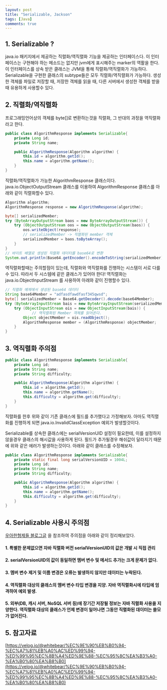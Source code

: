 ```yaml
---
layout: post
title: "Serializable, Jackson"
tags: [Java]
comments: true
---
```


## 1. Serializable ?
java.io 패키지에서 제공하는 직렬화/역직렬화 기능을 제공하는 인터페이스다. 이 인터페이스는 구현해야 하는  메소드는 없지만 jvm에게 표시해주는 marker의 역활을 한다. 이 인터페이스를 상속 받은 클래스는 JVM을 통해 직렬화/역직렬화가 가능하다. Serializable을 구현한 클래스의 subtype들은 모두 직렬화/역직렬화가 가능하다.
생성한 객체를 파일로 저장할 때, 저장한 객체를 읽을 때, 다른 서버에서 생성한 객체를 받을 때 유용하게 사용할수 있다.

## 2. 직렬화/역직렬화
프로그래밍언어상의 객체를 byte[]로 변환하는것을 직렬화, 그 반대의 과정을 역직렬화라고 한다.

```java
public class AlgorithmResponse implements Serializable{
    private Long id;
    private String name;

    public AlgorithmResponse(Algorithm algorithm) {
        this.id = algorithm.getId();
        this.name = algorithm.getName();
    }
}
```
직렬화/역직렬화가 가능한 AlgorithmResponse 클래스이다. java.io.ObjectOutputStream 클래스를 이용하여 AlgorithmResponse 클래스를 아래와 같이 직렬화할수 있다.

```java
Algorithm algorithm;
AlgorithmResponse response = new AlgorithmResponse(algorithm);

byte[] serializedMember;
try (ByteArrayOutputStream baos = new ByteArrayOutputStream()) {
    try (ObjectOutputStream oos = new ObjectOutputStream(baos)) {
        oos.writeObject(response);
        // serializedMember -> 직렬화된 member 객체 
        serializedMember = baos.toByteArray();
    }
}
// 바이트 배열로 생성된 직렬화 데이터를 base64로 변환
System.out.println(Base64.getEncoder().encodeToString(serializedMember));
```

역직렬화할때는 주의할점이 있는데, 직렬화와 역직렬화를 진행하는 시스템이 서로 다를 수 있다. 따라서 두 시스템에 같은 클래스가 있어야 한다!
역직렬화는 java.io.ObjectInputStream 를 사용하여 아래와 같이 진행할수 있다.
```java
// 직렬화 예제에서 생성된 base64 데이터 
String base64Member = "adfasdfawdfasf345qwsd";
byte[] serializedMember = Base64.getDecoder().decode(base64Member);
try (ByteArrayInputStream bais = new ByteArrayInputStream(serializedMember)) {
    try (ObjectInputStream ois = new ObjectInputStream(bais)) {
            // 역직렬화된 Member 객체를 읽어온다.
        Object objectMember = ois.readObject();
        AlgorithmResponse member = (AlgorithmResponse) objectMember;
    }
}
```

## 3. 역직렬화 주의점
```java
public class AlgorithmResponse implements Serializable{
    private Long id;
    private String name;
    private String difficulty;

    public AlgorithmResponse(Algorithm algorithm) {
        this.id = algorithm.getId();
        this.name = algorithm.getName();
        this.difficulty = algorithm.get(difficulty);
    }
}
```
직렬화를 한후 위와 같이 기존 클래스에 필드를 추가했다고 가정해보자.
아마도 역직렬화를 진행하게 되면 java.io.InvalidClassException 예외가 발생할것이다.

Serializable를 상속한 클래스에는 serialVersionUID 설정이 필요한테, 이를 설정하지 않을경우
클래스의 해시값을 사용하게 된다. 필드가 추가될경우 해쉬값이 달라지기 때문에 위와 같은 에러가 발생하는것이다.
아래와 같이 클래스를 수정해보자.

```java
public class AlgorithmResponse implements Serializable{
    private static final long serialVersionUID = 1004L;
    private Long id;
    private String name;
    private String difficulty;

    public AlgorithmResponse(Algorithm algorithm) {
        this.id = algorithm.getId();
        this.name = algorithm.getName();
        this.difficulty = algorithm.get(difficulty);
    }
}
```

## 4. Serializable 사용시 주의점
[우아한형제들 블로그글](https://techblog.woowahan.com/2551/) 을 참조하여 주의점을 아래와 같이 정리해보았다.
#### 1. 특별한 문제없으면 자바 직렬화 버전 serialVersionUID의 값은 개발 시 직접 관리

#### 2. serialVersionUID의 값이 동일하면 멤버 변수 및 메서드 추가는 크게 문제가 없다.
 
#### 3. 멤버 변수 제거 및 이름 변경은 오류는 발생하지 않지만 데이터는 누락된다.

#### 4. 역직렬화 대상의 클래스의 멤버 변수 타입 변경을 지양. 자바 역직렬화시에 타입에 엄격하여 예외 발생.

#### 5. 외부(DB, 캐시 서버, NoSQL 서버 등)에 장기간 저장될 정보는 자바 직렬화 사용을 지양한다. 역직렬화 대상의 클래스가 언제 변경이 일어나면 그동안 직렬화된 데이터는 쓸모가 없어진다.

## 5. 참고자료
[https://velog.io/@whitebear/%EC%9E%90%EB%B0%94-%EC%A7%81%EB%A0%AC%ED%99%94-%ED%99%95%EC%8B%A4%ED%9E%88-%EC%95%8C%EA%B3%A0-%EA%B0%80%EA%B8%B0](https://velog.io/@whitebear/%EC%9E%90%EB%B0%94-%EC%A7%81%EB%A0%AC%ED%99%94-%ED%99%95%EC%8B%A4%ED%9E%88-%EC%95%8C%EA%B3%A0-%EA%B0%80%EA%B8%B0)
